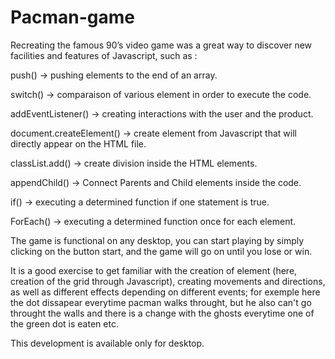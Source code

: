 # Pacman-game

Recreating the famous 90’s video game was a great way to discover new facilities and features of Javascript, such as :

push() -> pushing elements to the end of an array.

switch() -> comparaison of various element in order to execute the code.

addEventListener() -> creating interactions with the user and the product.

document.createElement() -> create element from Javascript that will directly appear on the HTML file.

classList.add() -> create division inside the HTML elements.

appendChild() -> Connect Parents and Child elements inside the code.

if() -> executing a determined function if one statement is true.

ForEach() -> executing a determined function once for each element.
 

The game is functional on any desktop, you can start playing by simply clicking on the button start, and the game will go on until you lose or win.

It is a good exercise to get familiar with the creation of element (here, creation of the grid through Javascript), creating movements and directions, as well as different effects depending on different events; for exemple here the dot dissapear everytime pacman walks throught, but he also can't go throught the walls and there is a change with the ghosts everytime one of the green dot is eaten etc.


This development is available only for desktop.
